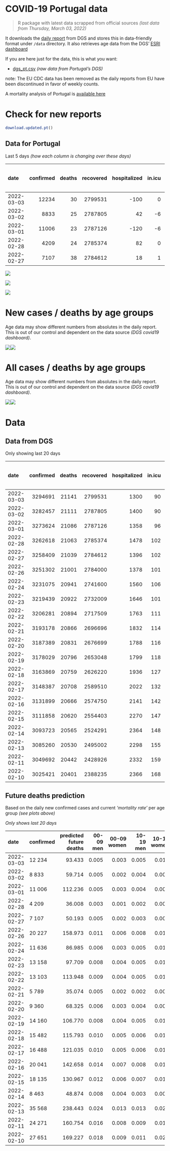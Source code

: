 COVID-19 Portugal data
================

> R package with latest data scrapped from official sources *(last data
> from Thursday, March 03, 2022)*

It downloads the [daily
report](https://covid19.min-saude.pt/relatorio-de-situacao/) from DGS
and stores this in data-friendly format under `/data` directory. It also
retrieves age data from the DGS’ [ESRI
dashboard](https://covid19.min-saude.pt/ponto-de-situacao-atual-em-portugal/)

If you are here just for the data, this is what you want:

-   [dgs\_pt.csv](raw/master/data/dgs_pt.csv) *(raw data from Portugal’s
    DGS)*

note: The EU CDC data has been removed as the daily reports from EU have
been discontinued in favor of weekly counts.

A mortality analysis of Portugal is [available
here](https://averissimo.github.io/covid19-analysis/mortality.html)

# Check for new reports

``` r
download.updated.pt()
```

## Data for Portugal

Last 5 days *(how each column is changing over these days)*

| date       | confirmed | deaths | recovered | hospitalized | in.icu | first vaccine | second vaccine | confirmed m 00-09 | confirmed w 00-09 | confirmed m 10-19 | confirmed w 10-19 | confirmed m 20-29 | confirmed w 20-29 | confirmed m 30-39 | confirmed w 30-39 | confirmed m 40-49 | confirmed w 40-49 | confirmed m 50-59 | confirmed w 50-59 | confirmed m 60-69 | confirmed w 60-69 | confirmed m 70-79 | confirmed w 70-79 | confirmed m 80+ | confirmed w 80+ | death m 00-09 | death w 00-09 | death m 10-19 | death w 10-19 | death m 20-29 | death w 20-29 | death m 30-39 | death w 30-39 | death m 40-49 | death w 40-49 | death m 50-59 | death w 50-59 | death m 60-69 | death w 60-69 | death m 70-79 | death w 70-79 | death m 80+ | death w 80+ | contacts |
|:-----------|----------:|-------:|----------:|-------------:|-------:|--------------:|---------------:|------------------:|------------------:|------------------:|------------------:|------------------:|------------------:|------------------:|------------------:|------------------:|------------------:|------------------:|------------------:|------------------:|------------------:|------------------:|------------------:|----------------:|----------------:|--------------:|--------------:|--------------:|--------------:|--------------:|--------------:|--------------:|--------------:|--------------:|--------------:|--------------:|--------------:|--------------:|--------------:|--------------:|--------------:|------------:|------------:|---------:|
| 2022-03-03 |     12234 |     30 |   2799531 |         -100 |      0 |            NA |             NA |               460 |               453 |              1219 |              1449 |               814 |              1026 |               659 |               942 |               802 |              1095 |               469 |               724 |               362 |               503 |               319 |               329 |             221 |             375 |             0 |             0 |             0 |             0 |             0 |             0 |             0 |             0 |             0 |             0 |             0 |             1 |             0 |             1 |             2 |             5 |           9 |          12 |   -25721 |
| 2022-03-02 |      8833 |     25 |   2787805 |           42 |     -6 |            NA |             NA |               442 |               417 |               812 |               968 |               593 |               783 |               492 |               680 |               568 |               796 |               391 |               545 |               254 |               317 |               173 |               218 |             154 |             225 |             0 |             0 |             0 |             0 |             0 |             0 |             0 |             0 |             0 |             0 |             1 |             0 |             1 |             0 |             8 |             1 |           8 |           6 |     -851 |
| 2022-03-01 |     11006 |     23 |   2787126 |         -120 |     -6 |            NA |             NA |               464 |               463 |               934 |              1014 |               612 |               796 |               520 |               774 |               678 |              1014 |               536 |               788 |               389 |               533 |               357 |               384 |             276 |             465 |             0 |             0 |             0 |             0 |             0 |             0 |             1 |             0 |             0 |             0 |             0 |             0 |             1 |             2 |             3 |             0 |           6 |          10 |     -665 |
| 2022-02-28 |      4209 |     24 |   2785374 |           82 |      0 |            NA |             NA |               241 |               224 |               360 |               348 |               232 |               338 |               242 |               307 |               258 |               405 |               198 |               269 |               140 |               174 |               124 |               116 |              92 |             137 |             0 |             0 |             0 |             0 |             0 |             0 |             0 |             0 |             0 |             0 |             0 |             1 |             0 |             0 |             5 |             2 |           7 |           9 |     -408 |
| 2022-02-27 |      7107 |     38 |   2784612 |           18 |      1 |            NA |             NA |               404 |               382 |               622 |               647 |               386 |               509 |               407 |               537 |               474 |               695 |               309 |               461 |               246 |               339 |               180 |               192 |             104 |             203 |             0 |             0 |             0 |             0 |             0 |             0 |             0 |             0 |             0 |             0 |             1 |             0 |             1 |             1 |             6 |             5 |          12 |          12 |  -266973 |

![](README_files/figure-gfm/totals-1.svg)<!-- -->

![](README_files/figure-gfm/differential-1.svg)<!-- -->

![](README_files/figure-gfm/differential_7days-1.svg)<!-- -->

# New cases / deaths by age groups

Age data may show different numbers from absolutes in the daily report.
This is out of our control and dependent on the data source *(DGS
covid19 dashboard)*.

![](README_files/figure-gfm/new_cases_deaths-1.svg)<!-- -->![](README_files/figure-gfm/new_cases_deaths-2.svg)<!-- -->

# All cases / deaths by age groups

Age data may show different numbers from absolutes in the daily report.
This is out of our control and dependent on the data source *(DGS
covid19 dashboard)*.

![](README_files/figure-gfm/total_cases_deaths-1.svg)<!-- -->![](README_files/figure-gfm/total_cases_deaths-2.svg)<!-- -->

# Data

## Data from DGS

Only showing last 20 days

| date       | confirmed | deaths | recovered | hospitalized | in.icu | confirmed m 00-09 | confirmed w 00-09 | confirmed m 10-19 | confirmed w 10-19 | confirmed m 20-29 | confirmed w 20-29 | confirmed m 30-39 | confirmed w 30-39 | confirmed m 40-49 | confirmed w 40-49 | confirmed m 50-59 | confirmed w 50-59 | confirmed m 60-69 | confirmed w 60-69 | confirmed m 70-79 | confirmed w 70-79 | confirmed m 80+ | confirmed w 80+ | death m 00-09 | death w 00-09 | death m 10-19 | death w 10-19 | death m 20-29 | death w 20-29 | death m 30-39 | death w 30-39 | death m 40-49 | death w 40-49 | death m 50-59 | death w 50-59 | death m 60-69 | death w 60-69 | death m 70-79 | death w 70-79 | death m 80+ | death w 80+ | first vaccine | second vaccine | contacts |
|:-----------|----------:|-------:|----------:|-------------:|-------:|------------------:|------------------:|------------------:|------------------:|------------------:|------------------:|------------------:|------------------:|------------------:|------------------:|------------------:|------------------:|------------------:|------------------:|------------------:|------------------:|----------------:|----------------:|--------------:|--------------:|--------------:|--------------:|--------------:|--------------:|--------------:|--------------:|--------------:|--------------:|--------------:|--------------:|--------------:|--------------:|--------------:|--------------:|------------:|------------:|--------------:|---------------:|---------:|
| 2022-03-03 |   3294691 |  21141 |   2799531 |         1300 |     90 |            174921 |            167030 |            224252 |            223440 |            242291 |            262378 |            236789 |            282142 |            253481 |            317191 |            175688 |            216208 |            112061 |            128919 |             67403 |             76747 |           45641 |           85180 |             2 |             1 |             1 |             2 |            11 |             8 |            34 |            22 |           137 |            85 |           439 |           189 |          1323 |           609 |          2845 |          1732 |        6328 |        7373 |            NA |             NA |   131854 |
| 2022-03-02 |   3282457 |  21111 |   2787805 |         1400 |     90 |            174461 |            166577 |            223033 |            221991 |            241477 |            261352 |            236130 |            281200 |            252679 |            316096 |            175219 |            215484 |            111699 |            128416 |             67084 |             76418 |           45420 |           84805 |             2 |             1 |             1 |             2 |            11 |             8 |            34 |            22 |           137 |            85 |           439 |           188 |          1323 |           608 |          2843 |          1727 |        6319 |        7361 |            NA |             NA |   157575 |
| 2022-03-01 |   3273624 |  21086 |   2787126 |         1358 |     96 |            174019 |            166160 |            222221 |            221023 |            240884 |            260569 |            235638 |            280520 |            252111 |            315300 |            174828 |            214939 |            111445 |            128099 |             66911 |             76200 |           45266 |           84580 |             2 |             1 |             1 |             2 |            11 |             8 |            34 |            22 |           137 |            85 |           438 |           188 |          1322 |           608 |          2835 |          1726 |        6311 |        7355 |            NA |             NA |   158426 |
| 2022-02-28 |   3262618 |  21063 |   2785374 |         1478 |    102 |            173555 |            165697 |            221287 |            220009 |            240272 |            259773 |            235118 |            279746 |            251433 |            314286 |            174292 |            214151 |            111056 |            127566 |             66554 |             75816 |           44990 |           84115 |             2 |             1 |             1 |             2 |            11 |             8 |            33 |            22 |           137 |            85 |           438 |           188 |          1321 |           606 |          2832 |          1726 |        6305 |        7345 |            NA |             NA |   159091 |
| 2022-02-27 |   3258409 |  21039 |   2784612 |         1396 |    102 |            173314 |            165473 |            220927 |            219661 |            240040 |            259435 |            234876 |            279439 |            251175 |            313881 |            174094 |            213882 |            110916 |            127392 |             66430 |             75700 |           44898 |           83978 |             2 |             1 |             1 |             2 |            11 |             8 |            33 |            22 |           137 |            85 |           438 |           187 |          1321 |           606 |          2827 |          1724 |        6298 |        7336 |            NA |             NA |   159499 |
| 2022-02-26 |   3251302 |  21001 |   2784000 |         1378 |    101 |            172910 |            165091 |            220305 |            219014 |            239654 |            258926 |            234469 |            278902 |            250701 |            313186 |            173785 |            213421 |            110670 |            127053 |             66250 |             75508 |           44794 |           83775 |             2 |             1 |             1 |             2 |            11 |             8 |            33 |            22 |           137 |            85 |           437 |           187 |          1320 |           605 |          2821 |          1719 |        6286 |        7324 |            NA |             NA |   426472 |
| 2022-02-24 |   3231075 |  20941 |   2741600 |         1560 |    106 |            171921 |            164141 |            218489 |            217207 |            238335 |            257259 |            233307 |            277356 |            249501 |            311409 |            172881 |            212108 |            109918 |            126179 |             65730 |             74894 |           44438 |           83130 |             2 |             1 |             1 |             2 |            11 |             8 |            33 |            22 |           137 |            85 |           437 |           187 |          1320 |           603 |          2809 |          1717 |        6261 |        7305 |            NA |             NA |   448694 |
| 2022-02-23 |   3219439 |  20922 |   2732009 |         1646 |    101 |            171366 |            163603 |            217439 |            216043 |            237599 |            256316 |            232667 |            276356 |            248731 |            310335 |            172416 |            211436 |            109556 |            125690 |             65452 |             74557 |           44240 |           82773 |             2 |             1 |             1 |             2 |            11 |             8 |            33 |            22 |           137 |            85 |           435 |           187 |          1320 |           601 |          2808 |          1716 |        6255 |        7298 |            NA |             NA |   459334 |
| 2022-02-22 |   3206281 |  20894 |   2717509 |         1763 |    111 |            170648 |            162895 |            216209 |            214732 |            236769 |            255215 |            231932 |            275353 |            247966 |            309190 |            171852 |            210652 |            109159 |            125159 |             65129 |             74175 |           44016 |           82379 |             2 |             1 |             1 |             2 |            11 |             8 |            33 |            22 |           137 |            85 |           434 |           187 |          1319 |           599 |          2805 |          1716 |        6249 |        7283 |            NA |             NA |   474904 |
| 2022-02-21 |   3193178 |  20866 |   2696696 |         1832 |    114 |            169890 |            162242 |            215037 |            213525 |            236044 |            254327 |            231231 |            274400 |            247185 |            307998 |            171288 |            209785 |            108668 |            124551 |             64762 |             73743 |           43765 |           81893 |             2 |             1 |             1 |             2 |            11 |             8 |            33 |            22 |           136 |            85 |           433 |           187 |          1319 |           598 |          2800 |          1715 |        6243 |        7270 |            NA |             NA |   489997 |
| 2022-02-20 |   3187389 |  20831 |   2676699 |         1788 |    116 |            169466 |            161897 |            214488 |            213004 |            235715 |            253900 |            230863 |            273940 |            246800 |            307484 |            171045 |            209413 |            108489 |            124326 |             64643 |             73627 |           43677 |           81770 |             2 |             1 |             1 |             2 |            11 |             8 |            33 |            22 |           134 |            85 |           432 |           186 |          1318 |           595 |          2797 |          1713 |        6234 |        7257 |            NA |             NA |   505037 |
| 2022-02-19 |   3178029 |  20796 |   2653048 |         1799 |    118 |            168899 |            161338 |            213660 |            212162 |            235175 |            253197 |            230335 |            273202 |            246174 |            306586 |            170675 |            208848 |            108223 |            123939 |             64413 |             73355 |           43515 |           81506 |             2 |             1 |             1 |             2 |            11 |             8 |            33 |            22 |           134 |            85 |           432 |           186 |          1315 |           593 |          2790 |          1710 |        6225 |        7246 |            NA |             NA |   521186 |
| 2022-02-18 |   3163869 |  20759 |   2626220 |         1936 |    127 |            168173 |            160622 |            212476 |            210848 |            234289 |            252152 |            229465 |            272075 |            245199 |            305285 |            170044 |            207949 |            107738 |            123379 |             64063 |             72946 |           43265 |           81088 |             2 |             1 |             1 |             2 |            11 |             8 |            33 |            22 |           134 |            85 |           431 |           185 |          1314 |           592 |          2785 |          1704 |        6212 |        7237 |            NA |             NA |   534151 |
| 2022-02-17 |   3148387 |  20708 |   2589510 |         2022 |    132 |            167337 |            159831 |            211125 |            209413 |            233248 |            250871 |            228521 |            270814 |            244273 |            303828 |            169435 |            207059 |            107216 |            122769 |             63713 |             72525 |           42996 |           80607 |             2 |             1 |             1 |             2 |            11 |             8 |            33 |            22 |           133 |            85 |           430 |           185 |          1310 |           592 |          2775 |          1700 |        6197 |        7221 |            NA |             NA |   545242 |
| 2022-02-16 |   3131899 |  20666 |   2574750 |         2141 |    142 |            166450 |            158957 |            209715 |            207911 |            232137 |            249393 |            227535 |            269462 |            243241 |            302363 |            168737 |            206117 |            106691 |            122144 |             63355 |             72091 |           42722 |           80086 |             2 |             1 |             1 |             2 |            11 |             8 |            33 |            22 |           132 |            85 |           427 |           185 |          1308 |           591 |          2770 |          1697 |        6182 |        7209 |            NA |             NA |   561116 |
| 2022-02-15 |   3111858 |  20620 |   2554403 |         2270 |    147 |            165229 |            157821 |            207931 |            206105 |            230767 |            247817 |            226325 |            267819 |            241967 |            300511 |            167948 |            204983 |            106141 |            121386 |             62936 |             71543 |           42414 |           79448 |             2 |             1 |             1 |             2 |            11 |             8 |            33 |            22 |           130 |            85 |           426 |           184 |          1307 |           590 |          2769 |          1691 |        6167 |        7191 |            NA |             NA |   574788 |
| 2022-02-14 |   3093723 |  20565 |   2524291 |         2364 |    148 |            164219 |            156762 |            206431 |            204606 |            229702 |            246492 |            225183 |            266372 |            240786 |            298757 |            167198 |            203833 |            105483 |            120607 |             62456 |             71014 |           42133 |           78940 |             2 |             1 |             1 |             2 |            11 |             8 |            33 |            22 |           130 |            85 |           425 |           184 |          1302 |           586 |          2764 |          1686 |        6151 |        7172 |            NA |             NA |   589289 |
| 2022-02-13 |   3085260 |  20530 |   2495002 |         2298 |    155 |            163563 |            156144 |            205698 |            203923 |            229196 |            245868 |            224640 |            265681 |            240172 |            297929 |            166852 |            203376 |            105253 |            120315 |             62308 |             70831 |           42018 |           78750 |             2 |             1 |             1 |             2 |            10 |             8 |            32 |            22 |           130 |            85 |           423 |           183 |          1302 |           584 |          2761 |          1683 |        6136 |        7165 |            NA |             NA |   602483 |
| 2022-02-11 |   3049692 |  20442 |   2428926 |         2332 |    159 |            161421 |            153993 |            202680 |            200711 |            226931 |            243091 |            222388 |            262663 |            237846 |            294593 |            165382 |            201366 |            104223 |            118982 |             61509 |             69909 |           41479 |           77799 |             2 |             1 |             1 |             2 |            10 |             8 |            32 |            22 |           129 |            84 |           423 |           183 |          1296 |           580 |          2750 |          1677 |        6112 |        7130 |            NA |             NA |   628109 |
| 2022-02-10 |   3025421 |  20401 |   2388235 |         2366 |    168 |            160003 |            152725 |            200568 |            198587 |            225310 |            241194 |            220650 |            260512 |            236261 |            292292 |            164415 |            200057 |            103532 |            118078 |             60967 |             69303 |           41143 |           77111 |             2 |             1 |             1 |             2 |            10 |             8 |            32 |            22 |           129 |            84 |           422 |           182 |          1294 |           579 |          2742 |          1675 |        6097 |        7119 |            NA |             NA |   638788 |

## Future deaths prediction

Based on the daily new confirmed cases and current *‘mortality rate’*
per age group *(see plots above)*

*Only shows last 20 days*

| date       | confirmed | predicted future deaths | 00-09 men | 00-09 women | 10-19 men | 10-19 women | 20-29 men | 20-29 women | 30-39 men | 30-39 women | 40-49 men | 40-49 women | 50-59 men | 50-59 women | 60-69 men | 60-69 women | 70-79 men | 70-79 women | 80+ men | 80+ women |
|:-----------|:----------|------------------------:|----------:|------------:|----------:|------------:|----------:|------------:|----------:|------------:|----------:|------------:|----------:|------------:|----------:|------------:|----------:|------------:|--------:|----------:|
| 2022-03-03 | 12 234    |                  93.433 |     0.005 |       0.003 |     0.005 |       0.013 |     0.037 |       0.031 |     0.095 |       0.073 |     0.433 |       0.293 |     1.172 |       0.633 |     4.274 |       2.376 |    13.465 |       7.425 |  30.641 |    32.459 |
| 2022-03-02 | 8 833     |                  59.714 |     0.005 |       0.002 |     0.004 |       0.009 |     0.027 |       0.024 |     0.071 |       0.053 |     0.307 |       0.213 |     0.977 |       0.476 |     2.999 |       1.497 |     7.302 |       4.920 |  21.352 |    19.476 |
| 2022-03-01 | 11 006    |                 112.236 |     0.005 |       0.003 |     0.004 |       0.009 |     0.028 |       0.024 |     0.075 |       0.060 |     0.366 |       0.272 |     1.339 |       0.689 |     4.593 |       2.518 |    15.069 |       8.666 |  38.267 |    40.249 |
| 2022-02-28 | 4 209     |                  36.008 |     0.003 |       0.001 |     0.002 |       0.003 |     0.011 |       0.010 |     0.035 |       0.024 |     0.139 |       0.109 |     0.495 |       0.235 |     1.653 |       0.822 |     5.234 |       2.618 |  12.756 |    11.858 |
| 2022-02-27 | 7 107     |                  50.193 |     0.005 |       0.002 |     0.003 |       0.006 |     0.018 |       0.016 |     0.058 |       0.042 |     0.256 |       0.186 |     0.772 |       0.403 |     2.904 |       1.601 |     7.598 |       4.333 |  14.419 |    17.571 |
| 2022-02-26 | 20 227    |                 158.973 |     0.011 |       0.006 |     0.008 |       0.016 |     0.060 |       0.051 |     0.167 |       0.121 |     0.649 |       0.476 |     2.259 |       1.148 |     8.878 |       4.129 |    21.949 |      13.857 |  49.358 |    55.830 |
| 2022-02-24 | 11 636    |                  86.985 |     0.006 |       0.003 |     0.005 |       0.010 |     0.033 |       0.029 |     0.092 |       0.078 |     0.416 |       0.288 |     1.162 |       0.587 |     4.274 |       2.310 |    11.734 |       7.605 |  27.452 |    30.901 |
| 2022-02-23 | 13 158    |                  97.709 |     0.008 |       0.004 |     0.005 |       0.012 |     0.038 |       0.034 |     0.106 |       0.078 |     0.413 |       0.307 |     1.409 |       0.685 |     4.687 |       2.508 |    13.633 |       8.621 |  31.057 |    34.104 |
| 2022-02-22 | 13 103    |                 113.948 |     0.009 |       0.004 |     0.005 |       0.011 |     0.033 |       0.027 |     0.101 |       0.074 |     0.422 |       0.319 |     1.409 |       0.758 |     5.797 |       2.872 |    15.491 |       9.749 |  34.800 |    42.067 |
| 2022-02-21 | 5 789     |                  35.074 |     0.005 |       0.002 |     0.002 |       0.005 |     0.015 |       0.013 |     0.053 |       0.036 |     0.208 |       0.138 |     0.607 |       0.325 |     2.113 |       1.063 |     5.023 |       2.618 |  12.201 |    10.647 |
| 2022-02-20 | 9 360     |                  68.325 |     0.006 |       0.003 |     0.004 |       0.008 |     0.025 |       0.021 |     0.076 |       0.058 |     0.338 |       0.241 |     0.925 |       0.494 |     3.140 |       1.828 |     9.708 |       6.138 |  22.461 |    22.851 |
| 2022-02-19 | 14 160    |                 106.770 |     0.008 |       0.004 |     0.005 |       0.012 |     0.040 |       0.032 |     0.125 |       0.088 |     0.527 |       0.349 |     1.577 |       0.786 |     5.726 |       2.645 |    14.773 |       9.230 |  34.662 |    36.181 |
| 2022-02-18 | 15 482    |                 115.793 |     0.010 |       0.005 |     0.006 |       0.013 |     0.047 |       0.039 |     0.136 |       0.098 |     0.500 |       0.390 |     1.522 |       0.778 |     6.163 |       2.882 |    14.773 |       9.501 |  37.296 |    41.634 |
| 2022-02-17 | 16 488    |                 121.035 |     0.010 |       0.005 |     0.006 |       0.013 |     0.050 |       0.045 |     0.142 |       0.105 |     0.558 |       0.393 |     1.744 |       0.823 |     6.198 |       2.952 |    15.111 |       9.794 |  37.989 |    45.097 |
| 2022-02-16 | 20 041    |                 142.658 |     0.014 |       0.007 |     0.008 |       0.016 |     0.062 |       0.048 |     0.174 |       0.128 |     0.689 |       0.496 |     1.972 |       0.991 |     6.493 |       3.581 |    17.685 |      12.367 |  42.703 |    55.224 |
| 2022-02-15 | 18 135    |                 130.967 |     0.012 |       0.006 |     0.007 |       0.013 |     0.048 |       0.040 |     0.164 |       0.113 |     0.638 |       0.470 |     1.874 |       1.005 |     7.768 |       3.680 |    20.260 |      11.938 |  38.960 |    43.971 |
| 2022-02-14 | 8 463     |                  48.874 |     0.008 |       0.004 |     0.003 |       0.006 |     0.023 |       0.019 |     0.078 |       0.054 |     0.332 |       0.222 |     0.865 |       0.399 |     2.715 |       1.379 |     6.247 |       4.130 |  15.944 |    16.446 |
| 2022-02-13 | 35 568    |                 238.443 |     0.024 |       0.013 |     0.013 |       0.029 |     0.103 |       0.085 |     0.323 |       0.235 |     1.257 |       0.894 |     3.673 |       1.757 |    12.160 |       6.297 |    33.725 |      20.807 |  74.731 |    82.317 |
| 2022-02-11 | 24 271    |                 160.754 |     0.016 |       0.008 |     0.009 |       0.019 |     0.074 |       0.058 |     0.250 |       0.168 |     0.857 |       0.617 |     2.416 |       1.144 |     8.158 |       4.270 |    22.877 |      13.676 |  46.585 |    59.552 |
| 2022-02-10 | 27 651    |                 169.227 |     0.018 |       0.009 |     0.011 |       0.023 |     0.085 |       0.070 |     0.275 |       0.185 |     1.051 |       0.687 |     2.699 |       1.296 |     9.244 |       4.842 |    25.663 |      13.969 |  48.942 |    60.158 |
